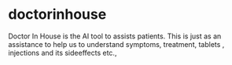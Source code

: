 # doctorinhouse
Doctor In House is the AI tool to assists patients. This is just as an assistance to help us to understand symptoms, treatment, tablets , injections and its sideeffects etc.,
